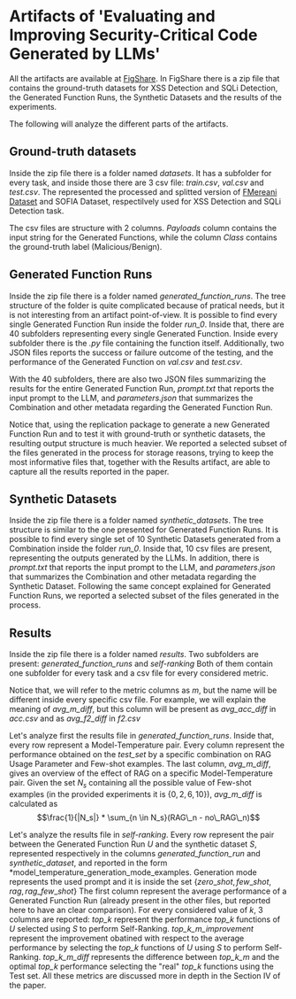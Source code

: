 # Artifacts of 'Evaluating and Improving Security-Critical Code Generated by LLMs'

All the artifacts are available at [FigShare](https://figshare.com/s/bb6fb28ab79d846daeb3).
In FigShare there is a zip file that contains the ground-truth datasets for XSS Detection and SQLi Detection, the Generated Function Runs, the Synthetic Datasets and the results of the experiments.

The following will analyze the different parts of the artifacts.

## Ground-truth datasets

Inside the zip file there is a folder named *datasets*.
It has a subfolder for every task, and inside those there are 3 csv file: *train.csv*, *val.csv* and *test.csv*.
The represented the processed and splitted version of [FMereani Dataset](https://github.com/fmereani/Cross-Site-Scripting-XSS/blob/master/XSSDataSets/Payloads.csv) and SOFIA Dataset, respectilvely used for XSS Detection and SQLi Detection task.

The csv files are structure with 2 columns. *Payloads* column contains the input string for the Generated Functions, while the column *Class* contains the ground-truth label (Malicious/Benign).


## Generated Function Runs
Inside the zip file there is a folder named *generated_function_runs*.
The tree structure of the folder is quite complicated because of pratical needs, but it is not interesting from an artifact point-of-view.
It is possible to find every single Generated Function Run inside the folder *run_0*.
Inside that, there are 40 subfolders representing every single Generated Function.
Inside every subfolder there is the *.py* file containing the function itself.
Additionally, two JSON files reports the success or failure outcome of the testing, and the performance of the Generated Function on *val.csv* and *test.csv*.

With the 40 subfolders, there are also two JSON files summarizing the results for the entire Generated Function Run, *prompt.txt* that reports the input prompt to the LLM, and *parameters.json* that summarizes the Combination and other metadata regarding the Generated Function Run.

Notice that, using the replication package to generate a new Generated Function Run and to test it with ground-truth or synthetic datasets, the resulting output structure is much heavier.
We reported a selected subset of the files generated in the process for storage reasons, trying to keep the most informative files that, together with the Results artifact, are able to capture all the results reported in the paper.


## Synthetic Datasets
Inside the zip file there is a folder named *synthetic_datasets*.
The tree structure is similar to the one presented for Generated Function Runs.
It is possible to find every single set of 10 Synthetic Datasets generated from a Combination inside the folder *run_0*.
Inside that, 10 csv files are present, representing the outputs generated by the LLMs.
In addition, there is *prompt.txt* that reports the input prompt to the LLM, and *parameters.json* that summarizes the Combination and other metadata regarding the Synthetic Dataset.
Following the same concept explained for Generated Function Runs, we reported a selected subset of the files generated in the process.

## Results
Inside the zip file there is a folder named *results*.
Two subfolders are present: *generated_function_runs* and *self-ranking*
Both of them contain one subfolder for every task and a csv file for every considered metric.

Notice that, we will refer to the metric columns as *m*, but the name will be different inside every specific csv file.
For example, we will explain the meaning of *avg_m_diff*, but this column will be present as *avg_acc_diff* in *acc.csv* and as *avg_f2_diff* in *f2.csv*

Let's analyze first the results file in *generated_function_runs*.
Inside that, every row represent a Model-Temperature pair.
Every column represent the performance obtained on the *test_set* by a specific combination on RAG Usage Parameter and Few-shot examples.
The last column, *avg_m_diff*, gives an overview of the effect of RAG on a specific Model-Temperature pair.
Given the set $N_s$ containing all the possible value of Few-shot examples (in the provided experiments it is $\{0, 2, 6, 10\}$), *avg_m_diff* is calculated as $$\frac{1}{|N_s|} * \sum_{n \in N_s}(RAG\_n - no\_RAG\_n)$$

Let's analyze the results file in *self-ranking*.
Every row represent the pair between the Generated Function Run $U$ and the synthetic dataset $S$, represented respectively in the columns *generated_function_run* and *synthetic_dataset*, and reported in the form *model\_temperature\_generation_mode\_examples. Generation mode represents the used prompt and it is inside the set $\{zero\_shot, few\_shot, rag, rag\_few\_shot\}$
The first column represent the average performance of a Generated Function Run (already present in the other files, but reported here to have an clear comparison).
For every considered value of $k$, 3 columns are reported:
*top\_k* represent the performance  *top\_k* functions of $U$ selected using $S$ to perform Self-Ranking.
*top\_k\_m\_improvement* represent the improvement obatined with respect to the average performance by selecting the *top\_k* functions of $U$ using $S$ to perform Self-Ranking.
*top\_k\_m\_diff* represents the difference between *top\_k\_m* and the optimal *top\_k* performance selecting the "real" *top\_k* functions using the Test set.
All these metrics are discussed more in depth in the Section IV of the paper.